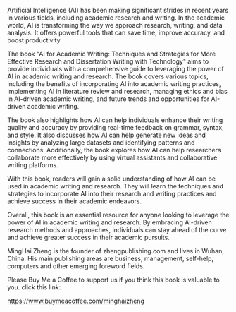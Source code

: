 
Artificial Intelligence (AI) has been making significant strides in recent years in various fields, including academic research and writing. In the academic world, AI is transforming the way we approach research, writing, and data analysis. It offers powerful tools that can save time, improve accuracy, and boost productivity.

The book "AI for Academic Writing: Techniques and Strategies for More Effective Research and Dissertation Writing with Technology" aims to provide individuals with a comprehensive guide to leveraging the power of AI in academic writing and research. The book covers various topics, including the benefits of incorporating AI into academic writing practices, implementing AI in literature review and research, managing ethics and bias in AI-driven academic writing, and future trends and opportunities for AI-driven academic writing.

The book also highlights how AI can help individuals enhance their writing quality and accuracy by providing real-time feedback on grammar, syntax, and style. It also discusses how AI can help generate new ideas and insights by analyzing large datasets and identifying patterns and connections. Additionally, the book explores how AI can help researchers collaborate more effectively by using virtual assistants and collaborative writing platforms.

With this book, readers will gain a solid understanding of how AI can be used in academic writing and research. They will learn the techniques and strategies to incorporate AI into their research and writing practices and achieve success in their academic endeavors.

Overall, this book is an essential resource for anyone looking to leverage the power of AI in academic writing and research. By embracing AI-driven research methods and approaches, individuals can stay ahead of the curve and achieve greater success in their academic pursuits.

MingHai Zheng is the founder of zhengpublishing.com and lives in Wuhan, China. His main publishing areas are business, management, self-help, computers and other emerging foreword fields.

Please Buy Me a Coffee to support us if you think this book is valuable to you. click this link:

https://www.buymeacoffee.com/minghaizheng

